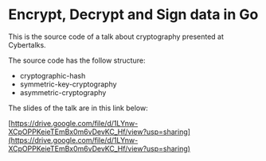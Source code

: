 # Encrypt, Decrypt and Sign data in Go

This is the source code of a talk about cryptography presented at Cybertalks.

The source code has the follow structure:

- cryptographic-hash
- symmetric-key-cryptography
- asymmetric-cryptography

The slides of the talk are in this link below:

[https://drive.google.com/file/d/1LYnw-XCpOPPKeieTEmBx0m6vDevKC_Hf/view?usp=sharing](https://drive.google.com/file/d/1LYnw-XCpOPPKeieTEmBx0m6vDevKC_Hf/view?usp=sharing)
